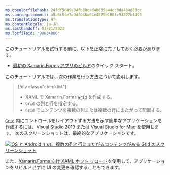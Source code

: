 ```yaml
---
ms.openlocfilehash: 24fdf5849e94fb80cad40635a44cc8da434d83cc
ms.sourcegitcommit: a5a5c5de7d04f046a64e4875e180fc93227bf495
ms.translationtype: HT
ms.contentlocale: ja-JP
ms.lasthandoff: 01/21/2021
ms.locfileid: "98634886"
---
```

このチュートリアルを試行する前に、以下を正常に完了しておく必要があります。

- [最初の Xamarin.Forms アプリのビルド](~/get-started/first-app/index.md)のクイック スタート。

このチュートリアルでは、次の作業を行う方法について説明します。

> [!div class="checklist"]
>
> - XAML で Xamarin.Forms [`Grid`](xref:Xamarin.Forms.Grid) を作成する。
> - `Grid` の列と行を指定する。
> - `Grid` でコンテンツを複数の列または複数の行にまたがって配置する。

[`Grid`](xref:Xamarin.Forms.Grid) 内にコントロールをレイアウトする方法を示す簡単なアプリケーションを作成するには、Visual Studio 2019 または Visual Studio for Mac を使用します。 次のスクリーンショットは、最終的なアプリケーションです。

[![iOS と Android での、複数の列と行にまたがるコンテンツがある Grid のスクリーンショット](../images/span-columns-rows.png "列と行にまたがるコンテンツがある Grid")](../images/span-columns-rows-large.png#lightbox "列と行にまたがるコンテンツがある Grid")

また、[Xamarin.Forms 向け XAML ホット リロード](~/xamarin-forms/xaml/hot-reload.md)を使用して、アプリケーションをリビルドせずに UI の変更を確認することもできます。
